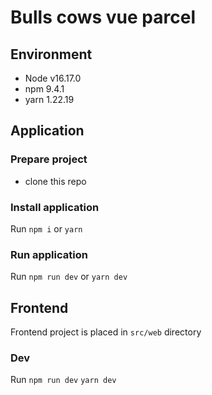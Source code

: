 # Bulls cows vue parcel

## Environment

- Node v16.17.0
- npm 9.4.1
- yarn 1.22.19

## Application

### Prepare project

* clone this repo

### Install application

Run `npm i` or `yarn`

### Run application

Run `npm run dev` or `yarn dev`

## Frontend

Frontend project is placed in `src/web` directory

### Dev

Run `npm run dev` `yarn dev`
